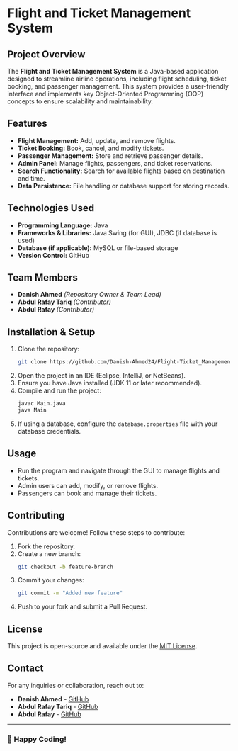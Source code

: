 # Flight and Ticket Management System

## Project Overview
The **Flight and Ticket Management System** is a Java-based application designed to streamline airline operations, including flight scheduling, ticket booking, and passenger management. This system provides a user-friendly interface and implements key Object-Oriented Programming (OOP) concepts to ensure scalability and maintainability.

## Features
- **Flight Management:** Add, update, and remove flights.
- **Ticket Booking:** Book, cancel, and modify tickets.
- **Passenger Management:** Store and retrieve passenger details.
- **Admin Panel:** Manage flights, passengers, and ticket reservations.
- **Search Functionality:** Search for available flights based on destination and time.
- **Data Persistence:** File handling or database support for storing records.

## Technologies Used
- **Programming Language:** Java
- **Frameworks & Libraries:** Java Swing (for GUI), JDBC (if database is used)
- **Database (if applicable):** MySQL or file-based storage
- **Version Control:** GitHub

## Team Members
- **Danish Ahmed** *(Repository Owner & Team Lead)*
- **Abdul Rafay Tariq** *(Contributor)*
- **Abdul Rafay** *(Contributor)*

## Installation & Setup
1. Clone the repository:
   ```sh
   git clone https://github.com/Danish-Ahmed24/Flight-Ticket_Management_sys.git
   ```
2. Open the project in an IDE (Eclipse, IntelliJ, or NetBeans).
3. Ensure you have Java installed (JDK 11 or later recommended).
4. Compile and run the project:
   ```sh
   javac Main.java
   java Main
   ```
5. If using a database, configure the `database.properties` file with your database credentials.

## Usage
- Run the program and navigate through the GUI to manage flights and tickets.
- Admin users can add, modify, or remove flights.
- Passengers can book and manage their tickets.

## Contributing
Contributions are welcome! Follow these steps to contribute:
1. Fork the repository.
2. Create a new branch:
   ```sh
   git checkout -b feature-branch
   ```
3. Commit your changes:
   ```sh
   git commit -m "Added new feature"
   ```
4. Push to your fork and submit a Pull Request.

## License
This project is open-source and available under the [MIT License](LICENSE).

## Contact
For any inquiries or collaboration, reach out to:
- **Danish Ahmed** - [GitHub](https://github.com/Danish-Ahmed24)
- **Abdul Rafay Tariq** - [GitHub](https://github.com/Abdul-Rafay-web)
- **Abdul Rafay** - [GitHub](https://github.com/abdulrafay1402)

---
### 🚀 Happy Coding!

